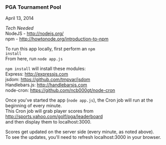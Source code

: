 <h3>PGA Tournament Pool</h3>
April 13, 2014

<i>Tech Needed</i><br>
NodeJS - http://nodejs.org/<br>
npm - http://howtonode.org/introduction-to-npm

To run this app locally, first perform an <code>npm install</code><br>
From here, run <code>node app.js</code>

<code>npm install</code> will install these modules:<br>
Express: http://expressjs.com<br>
jsdom: https://github.com/tmpvar/jsdom<br>
Handlebars.js: http://handlebarsjs.com<br>
node-cron: https://github.com/ncb000gt/node-cron

Once you've started the app (<code>node app.js</code>), the Cron job will run at the beginning of every minute.<br>
This Cron job will grab player scores from http://sports.yahoo.com/golf/pga/leaderboard<br>
and then display them to localhost:3000.<br>

Scores get updated on the server side (every minute, as noted above).<br>
To see the updates, you'll need to refresh localhost:3000 in your browser.
